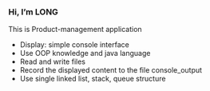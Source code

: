 ### Hi, I’m LONG
This is Product-management application

- Display: simple console interface
- Use OOP knowledge and java language
- Read and write files
- Record the displayed content to the file console_output
- Use single linked list, stack, queue structure
